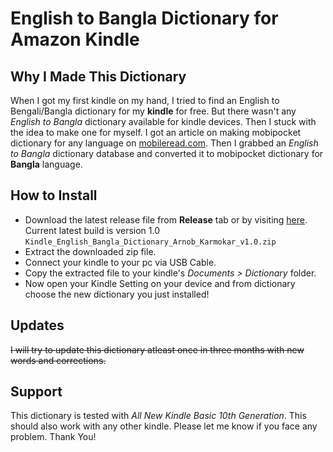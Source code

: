 # English to Bangla Dictionary for Amazon Kindle

## Why I Made This Dictionary
When I got my first kindle on my hand, I tried to find an English to Bengali/Bangla dictionary for my **kindle** for free. But there wasn't any *English to Bangla* dictionary available for kindle devices. Then I stuck with the idea to make one for myself. I got an article on making mobipocket dictionary for any language on [mobileread.com](https://www.mobileread.com/forums/showthread.php?t=20480). Then I grabbed an *English to Bangla* dictionary database and converted it to mobipocket dictionary for **Bangla** language.

## How to Install
- Download the latest release file from **Release** tab or by visiting [here](https://github.com/igeniusarnob/kindle-en-bn-dictionary/releases). Current latest build is version 1.0 `Kindle_English_Bangla_Dictionary_Arnob_Karmokar_v1.0.zip`
- Extract the downloaded zip file.
- Connect your kindle to your pc via USB Cable.
- Copy the extracted file to your kindle's *Documents > Dictionary* folder.
- Now open your Kindle Setting on your device and from dictionary choose the new dictionary you just installed!

## Updates
~~I will try to update this dictionary atleast once in three months with new words and corrections.~~

## Support
This dictionary is tested with *All New Kindle Basic 10th Generation*. This should also work with any other kindle. Please let me know if you face any problem. Thank You! 
